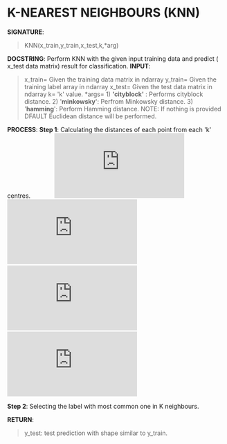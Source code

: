 # K-NEAREST NEIGHBOURS (KNN)

**SIGNATURE**: 
>KNN(x_train,y_train,x_test,k,*arg)

**DOCSTRING**:
Perform KNN with the given input training data and predict ( x_test data matrix) result for classification.
**INPUT**:
>x_train= Given the training data matrix in ndarray
y_train= Given the training label array in ndarray
x_test= Given the test data matrix in ndarray
k= 'k' value.
*args= 1) **'cityblock'** : Performs cityblock distance. 2) '**minkowsky**': Perfrom Minkowsky distance. 3) '**hamming**': Perform Hamming distance.
NOTE: If nothing is provided DFAULT Euclidean distance will be performed.

**PROCESS**:
**Step 1**: Calculating the distances of each point from each 'k' centres.
&nbsp;&nbsp;&nbsp;&nbsp;&nbsp;&nbsp;&nbsp;&nbsp;&nbsp;&nbsp;&nbsp;&nbsp;&nbsp;![](http://latex.codecogs.com/gif.latex?D%3D%5Csum_%7Bi%5Cepsilon%20n%7D%5Cleft%20%7Cu_%7Bi%7D-v_%7Bi%7D%20%5Cright%20%7C%2C%5C%3B%20%28Cityblock%29)
&nbsp;&nbsp;&nbsp;&nbsp;&nbsp;&nbsp;&nbsp;&nbsp;&nbsp;&nbsp;&nbsp;&nbsp;&nbsp;![](http://latex.codecogs.com/gif.latex?D%3D%5Csum_%7Bi%5Cepsilon%20n%7D%5Cleft%20%28%5Cleft%20%7Cu_%7Bi%7D-v_%7Bi%7D%20%5Cright%20%7C%5E%7B2%7D%20%5Cright%20%29%5E%7B1/2%7D%2C%5C%3B%20%28Minkowsky%29)
&nbsp;&nbsp;&nbsp;&nbsp;&nbsp;&nbsp;&nbsp;&nbsp;&nbsp;&nbsp;&nbsp;&nbsp;&nbsp;![](http://latex.codecogs.com/gif.latex?D%3D%5Cfrac%7Bc%7D%7Bn%7D%2C%5C%3B%20%28Hamming%29%20where%5C%3B%20c%5C%3B%20is%5C%3B%20the%5C%3B%20number%5C%3B%20of%5C%3B%20occurence%5C%3B%20of%5C%3B%201%5C%3B%20in%5C%3B%20XOR)
&nbsp;&nbsp;&nbsp;&nbsp;&nbsp;&nbsp;&nbsp;&nbsp;&nbsp;&nbsp;&nbsp;&nbsp;&nbsp;![](http://latex.codecogs.com/gif.latex?D%3D%5Csum_%7Bi%5Cepsilon%20n%7D%5Cleft%20%28%20%5Cleft%20%7C%20u_%7Bi%7D-v_%7Bi%7D%20%5Cright%20%7C%5E%7B2%7D%20%5Cright%20%29%5E%7B1/2%7D)

**Step 2**: Selecting the label with most common one in K neighbours.

**RETURN**: 
>y_test: test prediction with shape similar to y_train.

